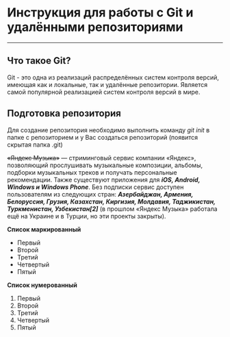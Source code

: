 # Инструкция для работы с Git и удалёнными репозиториями
---

## Что такое Git?

Git - это одна из реализаций распределённых систем контроля версий, имеющая как и локальные, так и удалённые репозитории. Является самой популярной реализацией систем контроля версий в мире.

## Подготовка репозитория
Для создание репозитория необходимо выполнить команду _git init_ в папке с репозиторием и у Вас создаться репозиторий (появится скрытая папка .git)

~~«Яндекс Музыка»~~ — стриминговый сервис компании «Яндекс», позволяющий прослушивать музыкальные композиции, альбомы, подборки музыкальных треков и получать персональные рекомендации. Также существуют приложения для **_iOS, Android, Windows и Windows Phone_**. Без подписки сервис доступен пользователям из следующих стран: **_Азербайджан, Армения, Белоруссия, Грузия, Казахстан, Киргизия, Молдавия, Таджикистан, Туркменистан, Узбекистан[2]_** (в прошлом «Яндекс Музыка» работала ещё на Украине и в Турции, но эти проекты закрыты). 

**Список маркированный**
* Первый
* Второй
* Третий
* Четвертый
* Пятый

**Список нумерованный**
1. Первый
2. Второй
3. Третий
4. Четвертый
5. Пятый